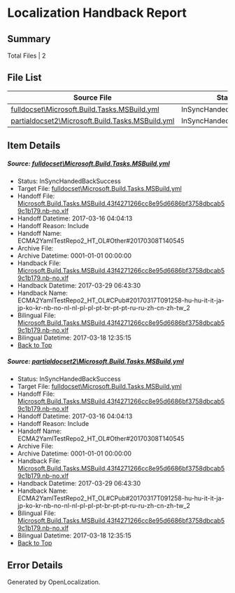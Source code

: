 # <a name='report-top'></a> Localization Handback Report

## Summary
 Total Files | 2

## File List
 Source File | Status | Details 
 ----------- | ------ | ------- 
 [fulldocset\Microsoft.Build.Tasks.MSBuild.yml](https://github.com/OpenLocalizationTestOrg/ECMA2YamlTestRepo2/blob/1e40a158586a88a698e0cb5342785002a56898b2/fulldocset/Microsoft.Build.Tasks.MSBuild.yml) | InSyncHandedBackSuccess | [Details](#2ed59e0dc5ea36f1040d694fcd2fea1c1f19561f74108)
 [partialdocset2\Microsoft.Build.Tasks.MSBuild.yml](https://github.com/OpenLocalizationTestOrg/ECMA2YamlTestRepo2/blob/9a577bbd8ead778fd4723fbdbce691e69b3b14d4/partialdocset2/Microsoft.Build.Tasks.MSBuild.yml) | InSyncHandedBackSuccess | [Details](#2ed59e0dc5ea36f1040d694fcd2fea1c1f19561f88199)

## Item Details
##### <a name='2ed59e0dc5ea36f1040d694fcd2fea1c1f19561f74108'></a> Source: [fulldocset\Microsoft.Build.Tasks.MSBuild.yml](https://github.com/OpenLocalizationTestOrg/ECMA2YamlTestRepo2/blob/1e40a158586a88a698e0cb5342785002a56898b2/fulldocset/Microsoft.Build.Tasks.MSBuild.yml)
* Status: InSyncHandedBackSuccess
* Target File: [fulldocset\Microsoft.Build.Tasks.MSBuild.yml](https://github.com/OpenLocalizationTestOrg/ECMA2YamlTestRepo2.nb-no/blob/7fbf53c1e0de3fa69ad68356b56fd9aa8e562dc9/fulldocset/Microsoft.Build.Tasks.MSBuild.yml)
* Handoff File: [Microsoft.Build.Tasks.MSBuild.43f4271266cc8e95d6686bf3758dbcab59c1b179.nb-no.xlf](https://github.com/OpenLocalizationTestOrg/ECMA2YamlTestRepo2.handoff/blob/2f5335a9d2cbf3a2fc7fbd5189aa208c3b64db52/ol-handoff/OpenLocalizationTestOrg/ECMA2YamlTestRepo2.nb-no/master/fulldocset/Microsoft.Build.Tasks.MSBuild.43f4271266cc8e95d6686bf3758dbcab59c1b179.nb-no.xlf)
* Handoff Datetime: 2017-03-16 04:04:13
* Handoff Reason: Include
* Handoff Name: ECMA2YamlTestRepo2_HT_OL#Other#20170308T140545
* Archive File: 
* Archive Datetime: 0001-01-01 00:00:00
* Handback File: [Microsoft.Build.Tasks.MSBuild.43f4271266cc8e95d6686bf3758dbcab59c1b179.nb-no.xlf](https://github.com/OpenLocalizationTestOrg/ECMA2YamlTestRepo2.handback/blob/10d0814410397f9a3449e4941b2cb632fae40402/ol-handback/OpenLocalizationTestOrg/ECMA2YamlTestRepo2.nb-no/master/fulldocset/Microsoft.Build.Tasks.MSBuild.43f4271266cc8e95d6686bf3758dbcab59c1b179.nb-no.xlf)
* Handback Datetime: 2017-03-29 06:43:30
* Handback Name: ECMA2YamlTestRepo2_HT_OL#CPub#20170317T091258-hu-hu-it-it-ja-jp-ko-kr-nb-no-nl-nl-pl-pl-pt-br-pt-pt-ru-ru-zh-cn-zh-tw_2
* Bilingual File: [Microsoft.Build.Tasks.MSBuild.43f4271266cc8e95d6686bf3758dbcab59c1b179.nb-no.xlf](https://github.com/OpenLocalizationTestOrg/ECMA2YamlTestRepo2.handback/blob/809b264e534fd7b23ecb11c3de419d1f4f5814fe/ol-handback/OpenLocalizationTestOrg/ECMA2YamlTestRepo2.nb-no/master/fulldocset/Microsoft.Build.Tasks.MSBuild.43f4271266cc8e95d6686bf3758dbcab59c1b179.nb-no.xlf)
* Bilingual Datetime: 2017-03-18 12:35:15
* [Back to Top](#report-top)

##### <a name='2ed59e0dc5ea36f1040d694fcd2fea1c1f19561f88199'></a> Source: [partialdocset2\Microsoft.Build.Tasks.MSBuild.yml](https://github.com/OpenLocalizationTestOrg/ECMA2YamlTestRepo2/blob/9a577bbd8ead778fd4723fbdbce691e69b3b14d4/partialdocset2/Microsoft.Build.Tasks.MSBuild.yml)
* Status: InSyncHandedBackSuccess
* Target File: [fulldocset\Microsoft.Build.Tasks.MSBuild.yml](https://github.com/OpenLocalizationTestOrg/ECMA2YamlTestRepo2.nb-no/blob/7fbf53c1e0de3fa69ad68356b56fd9aa8e562dc9/fulldocset/Microsoft.Build.Tasks.MSBuild.yml)
* Handoff File: [Microsoft.Build.Tasks.MSBuild.43f4271266cc8e95d6686bf3758dbcab59c1b179.nb-no.xlf](https://github.com/OpenLocalizationTestOrg/ECMA2YamlTestRepo2.handoff/blob/2f5335a9d2cbf3a2fc7fbd5189aa208c3b64db52/ol-handoff/OpenLocalizationTestOrg/ECMA2YamlTestRepo2.nb-no/master/fulldocset/Microsoft.Build.Tasks.MSBuild.43f4271266cc8e95d6686bf3758dbcab59c1b179.nb-no.xlf)
* Handoff Datetime: 2017-03-16 04:04:13
* Handoff Reason: Include
* Handoff Name: ECMA2YamlTestRepo2_HT_OL#Other#20170308T140545
* Archive File: 
* Archive Datetime: 0001-01-01 00:00:00
* Handback File: [Microsoft.Build.Tasks.MSBuild.43f4271266cc8e95d6686bf3758dbcab59c1b179.nb-no.xlf](https://github.com/OpenLocalizationTestOrg/ECMA2YamlTestRepo2.handback/blob/10d0814410397f9a3449e4941b2cb632fae40402/ol-handback/OpenLocalizationTestOrg/ECMA2YamlTestRepo2.nb-no/master/fulldocset/Microsoft.Build.Tasks.MSBuild.43f4271266cc8e95d6686bf3758dbcab59c1b179.nb-no.xlf)
* Handback Datetime: 2017-03-29 06:43:30
* Handback Name: ECMA2YamlTestRepo2_HT_OL#CPub#20170317T091258-hu-hu-it-it-ja-jp-ko-kr-nb-no-nl-nl-pl-pl-pt-br-pt-pt-ru-ru-zh-cn-zh-tw_2
* Bilingual File: [Microsoft.Build.Tasks.MSBuild.43f4271266cc8e95d6686bf3758dbcab59c1b179.nb-no.xlf](https://github.com/OpenLocalizationTestOrg/ECMA2YamlTestRepo2.handback/blob/809b264e534fd7b23ecb11c3de419d1f4f5814fe/ol-handback/OpenLocalizationTestOrg/ECMA2YamlTestRepo2.nb-no/master/fulldocset/Microsoft.Build.Tasks.MSBuild.43f4271266cc8e95d6686bf3758dbcab59c1b179.nb-no.xlf)
* Bilingual Datetime: 2017-03-18 12:35:15
* [Back to Top](#report-top)


## Error Details

Generated by OpenLocalization.
